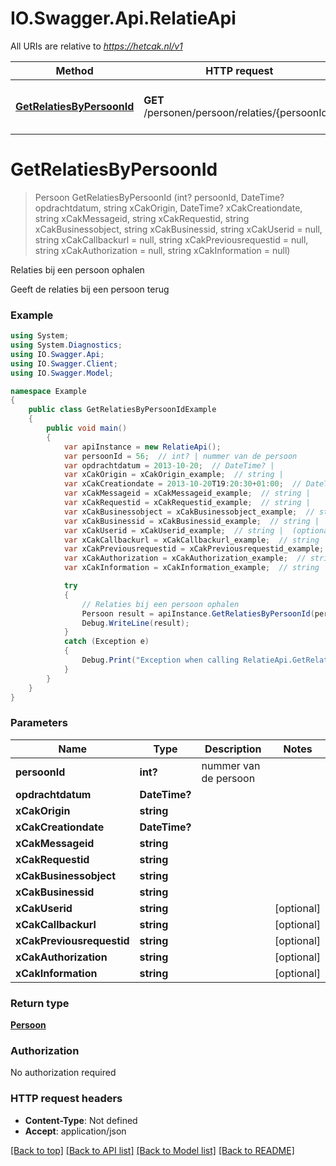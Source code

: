 # IO.Swagger.Api.RelatieApi

All URIs are relative to *https://hetcak.nl/v1*

Method | HTTP request | Description
------------- | ------------- | -------------
[**GetRelatiesByPersoonId**](RelatieApi.md#getrelatiesbypersoonid) | **GET** /personen/persoon/relaties/{persoonId}/ | Relaties bij een persoon ophalen


<a name="getrelatiesbypersoonid"></a>
# **GetRelatiesByPersoonId**
> Persoon GetRelatiesByPersoonId (int? persoonId, DateTime? opdrachtdatum, string xCakOrigin, DateTime? xCakCreationdate, string xCakMessageid, string xCakRequestid, string xCakBusinessobject, string xCakBusinessid, string xCakUserid = null, string xCakCallbackurl = null, string xCakPreviousrequestid = null, string xCakAuthorization = null, string xCakInformation = null)

Relaties bij een persoon ophalen

Geeft de relaties bij een persoon terug

### Example
```csharp
using System;
using System.Diagnostics;
using IO.Swagger.Api;
using IO.Swagger.Client;
using IO.Swagger.Model;

namespace Example
{
    public class GetRelatiesByPersoonIdExample
    {
        public void main()
        {
            var apiInstance = new RelatieApi();
            var persoonId = 56;  // int? | nummer van de persoon
            var opdrachtdatum = 2013-10-20;  // DateTime? | 
            var xCakOrigin = xCakOrigin_example;  // string | 
            var xCakCreationdate = 2013-10-20T19:20:30+01:00;  // DateTime? | 
            var xCakMessageid = xCakMessageid_example;  // string | 
            var xCakRequestid = xCakRequestid_example;  // string | 
            var xCakBusinessobject = xCakBusinessobject_example;  // string | 
            var xCakBusinessid = xCakBusinessid_example;  // string | 
            var xCakUserid = xCakUserid_example;  // string |  (optional) 
            var xCakCallbackurl = xCakCallbackurl_example;  // string |  (optional) 
            var xCakPreviousrequestid = xCakPreviousrequestid_example;  // string |  (optional) 
            var xCakAuthorization = xCakAuthorization_example;  // string |  (optional) 
            var xCakInformation = xCakInformation_example;  // string |  (optional) 

            try
            {
                // Relaties bij een persoon ophalen
                Persoon result = apiInstance.GetRelatiesByPersoonId(persoonId, opdrachtdatum, xCakOrigin, xCakCreationdate, xCakMessageid, xCakRequestid, xCakBusinessobject, xCakBusinessid, xCakUserid, xCakCallbackurl, xCakPreviousrequestid, xCakAuthorization, xCakInformation);
                Debug.WriteLine(result);
            }
            catch (Exception e)
            {
                Debug.Print("Exception when calling RelatieApi.GetRelatiesByPersoonId: " + e.Message );
            }
        }
    }
}
```

### Parameters

Name | Type | Description  | Notes
------------- | ------------- | ------------- | -------------
 **persoonId** | **int?**| nummer van de persoon | 
 **opdrachtdatum** | **DateTime?**|  | 
 **xCakOrigin** | **string**|  | 
 **xCakCreationdate** | **DateTime?**|  | 
 **xCakMessageid** | **string**|  | 
 **xCakRequestid** | **string**|  | 
 **xCakBusinessobject** | **string**|  | 
 **xCakBusinessid** | **string**|  | 
 **xCakUserid** | **string**|  | [optional] 
 **xCakCallbackurl** | **string**|  | [optional] 
 **xCakPreviousrequestid** | **string**|  | [optional] 
 **xCakAuthorization** | **string**|  | [optional] 
 **xCakInformation** | **string**|  | [optional] 

### Return type

[**Persoon**](Persoon.md)

### Authorization

No authorization required

### HTTP request headers

 - **Content-Type**: Not defined
 - **Accept**: application/json

[[Back to top]](#) [[Back to API list]](../README.md#documentation-for-api-endpoints) [[Back to Model list]](../README.md#documentation-for-models) [[Back to README]](../README.md)

